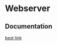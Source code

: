 # Webserver

## Documentation

[best link](https://www.gta.ufrj.br/ensino/eel878/sockets/index.html)